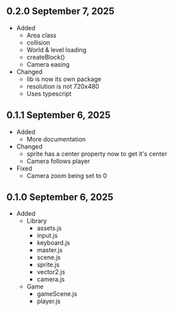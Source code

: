 ## 0.2.0 September 7, 2025
- Added
    - Area class
    - collision
    - World & level loading
    - createBlock()
    - Camera easing
- Changed
    - lib is now its own package
    - resolution is not 720x480
    - Uses typescript

## 0.1.1 September 6, 2025
- Added
    - More documentation
- Changed
    - sprite has a center property now to get it's center
    - Camera follows player
- Fixed
    - Camera zoom being set to 0


## 0.1.0 September 6, 2025
- Added
    - Library
        - assets.js
        - input.js
        - keyboard.js
        - master.js
        - scene.js
        - sprite.js
        - vector2.js
        - camera.js
    - Game
        - gameScene.js
        - player.js